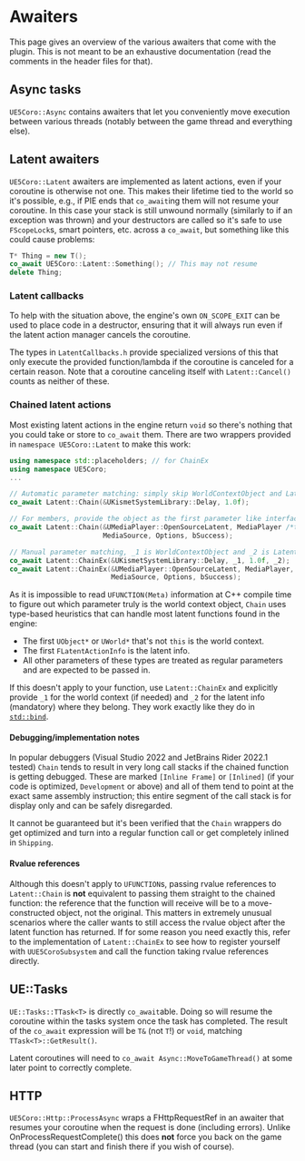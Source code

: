 # Awaiters

This page gives an overview of the various awaiters that come with the plugin.
This is not meant to be an exhaustive documentation (read the comments in the
header files for that).

## Async tasks

`UE5Coro::Async` contains awaiters that let you conveniently move execution
between various threads (notably between the game thread and everything else).

## Latent awaiters

`UE5Coro::Latent` awaiters are implemented as latent actions, even if your
coroutine is otherwise not one. This makes their lifetime tied to the world so
it's possible, e.g., if PIE ends that `co_await`ing them will not resume your
coroutine. In this case your stack is still unwound normally (similarly to if
an exception was thrown) and your destructors are called so it's safe to use
`FScopeLock`s, smart pointers, etc. across a `co_await`, but something like
this could cause problems:

```cpp
T* Thing = new T();
co_await UE5Coro::Latent::Something(); // This may not resume
delete Thing;
```

### Latent callbacks

To help with the situation above, the engine's own `ON_SCOPE_EXIT` can be used
to place code in a destructor, ensuring that it will always run even if the
latent action manager cancels the coroutine.

The types in `LatentCallbacks.h` provide specialized versions of this that only
execute the provided function/lambda if the coroutine is canceled for a certain
reason. Note that a coroutine canceling itself with `Latent::Cancel()` counts
as neither of these.

### Chained latent actions

Most existing latent actions in the engine return `void` so there's nothing
that you could take or store to `co_await` them. There are two wrappers
provided in `namespace UE5Coro::Latent` to make this work:

```cpp
using namespace std::placeholders; // for ChainEx
using namespace UE5Coro;
...

// Automatic parameter matching: simply skip WorldContextObject and LatentInfo
co_await Latent::Chain(&UKismetSystemLibrary::Delay, 1.0f);

// For members, provide the object as the first parameter like interface Execute_:
co_await Latent::Chain(&UMediaPlayer::OpenSourceLatent, MediaPlayer /*this*/,
                       MediaSource, Options, bSuccess);

// Manual parameter matching, _1 is WorldContextObject and _2 is LatentInfo:
co_await Latent::ChainEx(&UKismetSystemLibrary::Delay, _1, 1.0f, _2);
co_await Latent::ChainEx(&UMediaPlayer::OpenSourceLatent, MediaPlayer, _1, _2,
                         MediaSource, Options, bSuccess);
```

As it is impossible to read `UFUNCTION(Meta)` information at C++ compile time
to figure out which parameter truly is the world context object, `Chain` uses
type-based heuristics that can handle most latent functions found in the engine:
* The first `UObject*` or `UWorld*` that's not `this` is the world context.
* The first `FLatentActionInfo` is the latent info.
* All other parameters of these types are treated as regular parameters and are
  expected to be passed in.

If this doesn't apply to your function, use `Latent::ChainEx` and explicitly
provide `_1` for the world context (if needed) and `_2` for the latent info
(mandatory) where they belong. They work exactly like they do in
[`std::bind`](https://en.cppreference.com/w/cpp/utility/functional/bind).

#### Debugging/implementation notes

In popular debuggers (Visual Studio 2022 and JetBrains Rider 2022.1 tested)
`Chain` tends to result in very long call stacks if the chained function is
getting debugged. These are marked `[Inline Frame]` or `[Inlined]` (if your
code is optimized, `Development` or above) and all of them tend to point at the
exact same assembly instruction; this entire segment of the call stack is for
display only and can be safely disregarded.

It cannot be guaranteed but it's been verified that the `Chain` wrappers do get
optimized and turn into a regular function call or get completely inlined in
`Shipping`.

#### Rvalue references

Although this doesn't apply to `UFUNCTION`s, passing rvalue references to
`Latent::Chain` is **not** equivalent to passing them straight to the chained
function: the reference that the function will receive will be to a
move-constructed object, not the original. This matters in extremely unusual
scenarios where the caller wants to still access the rvalue object after the
latent function has returned. If for some reason you need exactly this, refer
to the implementation of `Latent::ChainEx` to see how to register yourself with
`UUE5CoroSubsystem` and call the function taking rvalue references directly.

## UE::Tasks

`UE::Tasks::TTask<T>` is directly `co_await`able.
Doing so will resume the coroutine within the tasks system once the task has
completed.
The result of the `co_await` expression will be `T&` (not `T`!) or `void`,
matching `TTask<T>::GetResult()`.

Latent coroutines will need to `co_await Async::MoveToGameThread()` at some
later point to correctly complete.

## HTTP

`UE5Coro::Http::ProcessAsync` wraps a FHttpRequestRef in an awaiter that
resumes your coroutine when the request is done (including errors).
Unlike OnProcessRequestComplete() this does **not** force you back on the game
thread (you can start and finish there if you wish of course).
